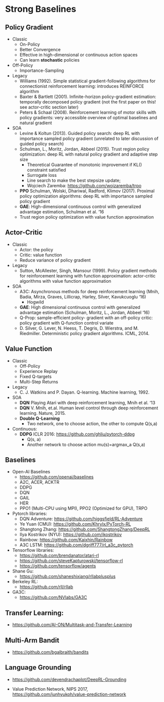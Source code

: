 # Strong Baselines

## Policy Gradient
- Classic
	- On-Policy
	- Better Convergence
	- Effective in high-dimensional or continuous action spaces
	- Can learn **stochastic** policies
- Off-Policy
	- Importance-Sampling
- Legacy
	- Williams (1992). Simple statistical gradient-following algorithms for connectionist
reinforcement learning: introduces REINFORCE algorithm
	- Baxter & Bartlett (2001). Infinite-horizon policy-gradient estimation: temporally decomposed policy gradient (not the first paper on this! see actor-critic section later)
	- Peters & Schaal (2008). Reinforcement learning of motor skills with policy gradients: very accessible overview of optimal baselines and natural gradient
- SOA
	- Levine & Koltun (2013). Guided policy search: deep RL with importance sampled policy
gradient (unrelated to later discussion of guided policy search)
	- Schulman, L., Moritz, Jordan, Abbeel (2015). Trust region policy optimization: deep RL with natural policy gradient and adaptive step size
		- Theoretical Guarantee of monotonic improvement if KL() constraint satisfied
		- Surrogate loss
		- Line search to make the best stepsize update;
		- Wojciech Zaremba: https://github.com/wojzaremba/trpo
	- **PPO** Schulman, Wolski, Dhariwal, Radford, Klimov (2017). Proximal policy optimization algorithms: deep RL with importance sampled policy gradient
	- **GAE**: High-dimensional continuous control with generalized advantage estimation, Schulman et al. ‘16
	- Trust region policy optimization with value function approximation

## Actor-Critic
- Classic
	- Actor: the policy
	- Critic: value function
	- Reduce variance of policy gradient
- Legacy
	- Sutton, McAllester, Singh, Mansour (1999). Policy gradient methods for reinforcement learning with function approximation: actor-critic algorithms with value function approximation
- SOA
	- A3C: Asynchronous methods for deep reinforcement learning (Mnih, Badia, Mirza, Graves, Lillicrap, Harley, Silver, Kavukcuoglu ‘16)
		- Hogwild
	- **GAE**: High dimensional continuous control with generalized advantage estimation (Schulman, Moritz, L., Jordan, Abbeel ‘16)
	- Q-Prop: sample-efficient policy- gradient with an off-policy critic: policy gradient with Q-function control variate
	- D. Silver, G. Lever, N. Heess, T. Degris, D. Wierstra, and M. Riedmiller. Deterministic policy gradient algorithms. ICML, 2014.

## Value Function
- Classic
	- Off-Policy
	- Experience Replay
	- Fixed Q-targets
	- Multi-Step Returns
- Legacy
	- C. J. Watkins and P. Dayan. Q-learning. Machine learning, 1992.
- SOA
	- **DQN** Playing Atari with deep reinforcement learning, Mnih et al. ‘13
	- **DQN** V. Mnih, et.al. Human level control through deep reinforcement learning. Nature, 2015.
	- **Double Q-Learning**
		- Two network, one to choose action, the other to compute Q(s,a)
- Continuous:
	- **DDPG** ICLR 2016: https://github.com/ghliu/pytorch-ddpg
		- Q(s, a)
		- Another network to choose action mu(s)=argmax_a Q(s,a)

## Baselines
- Open-AI Baselines
	- https://github.com/openai/baselines
	- A2C, ACER, ACKTR
	- DDPG
	- DQN
	- GAIL
	- HER
	- PPO1 (Multi-CPU using MPI), PPO2 (Optimized for GPU), TRPO
- Pytorch libraries:
	- DQN Adventure: https://github.com/higgsfield/RL-Adventure
	- Ye Yuan (CMU): https://github.com/Khrylx/PyTorch-RL
	- Shangtong Zhang: https://github.com/ShangtongZhang/DeepRL
	- Ilya Kostrikov (NYU): https://github.com/ikostrikov
	- Rainbow: https://github.com/Kaixhin/Rainbow
	- A3C LSTM: https://github.com/dgriff777/rl_a3c_pytorch
- Tensorflow libraries:
	- https://github.com/brendanator/atari-rl
	- https://github.com/steveKapturowski/tensorflow-rl
	- https://github.com/tensorflow/agents
- Shane Gu:
	- https://github.com/shaneshixiang/rllabplusplus
- Berkeley RL:
	- https://github.com/rll/rllab
- GA3C:
	- https://github.com/NVlabs/GA3C

## Transfer Learning:
- https://github.com/AI-ON/Multitask-and-Transfer-Learning

## Multi-Arm Bandit
- https://github.com/bgalbraith/bandits

## Language Grounding
- https://github.com/devendrachaplot/DeepRL-Grounding

- Value Prediction Network, NIPS 2017, https://github.com/junhyukoh/value-prediction-network
